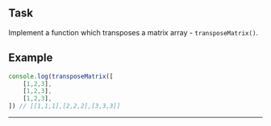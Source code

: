 ## Task

Implement a function which transposes a matrix array - `transposeMatrix()`.

## Example

```js
console.log(transposeMatrix([
    [1,2,3],
    [1,2,3],
    [1,2,3],
]) // [[1,1,1],[2,2,2],[3,3,3]]
```

---

